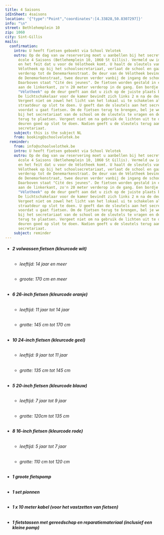 ```yaml
---
title: 4 Saisons
idInSheet: 4saisons
location: '{"type":"Point","coordinates":[4.33828,50.8307297]}'
info: "\n"
street: Bethlehemplein 10
zip: 1060
city: Sint-Gillis
mails:
  confirmation:
    intro: U heeft fietsen geboekt via School Velotek
    outro: Op de dag van uw reservering moet u aanbellen bij het secretariaat van
      école 4 Saisons (Betlehemplein 10, 1060 St Gillis). Vermeld uw identiteit
      en het feit dat u voor de Vélotheek komt. U haalt de sleutels van de
      Vélotheek op bij het schoolsecretariaat, verlaat de school en gaat iets
      verderop tot de Denemarkenstraat. De deur van de Vélotheek bevindt zich in
      de Denemarkenstraat, twee deuren verder vanbij de ingang de schoolpoort.
      Daarboven staat "Cité des jeunes". De fietsen worden gestald in een lokaal
      aan de linkerkant, zo'n 20 meter verderop in de gang. Een bordje
      "Vélotheek" op de deur geeft aan dat u zich op de juiste plaats bevindt.
      De lichtschakelaar voor de kamer bevindt zich links 2 m na de deur.
      Vergeet niet om zowel het licht van het lokaal ui te schakelen als de
      straatdeur op slot te doen. U geeft dan de sleutels aan het secretariaat
      voordat u gaat fietsen. Om de fietsen terug te brengen, bel je weer aan
      bij het secretariaat van de school om de sleutels te vragen en de fietsen
      terug te plaatsen. Vergeet niet om na gebruik de lichten uit te doen en de
      deuren goed op slot te doen. Nadien geeft u de sleutels terug aan het
      secretariaat. 
    subject: this is the subject NL
    from: booking@schoolvelotek.be
  reminder:
    from: info@schoolvelothek.be
    intro: U heeft fietsen geboekt via School Velotek
    outro: Op de dag van uw reservering moet u aanbellen bij het secretariaat van
      école 4 Saisons (Betlehemplein 10, 1060 St Gillis). Vermeld uw identiteit
      en het feit dat u voor de Vélotheek komt. U haalt de sleutels van de
      Vélotheek op bij het schoolsecretariaat, verlaat de school en gaat iets
      verderop tot de Denemarkenstraat. De deur van de Vélotheek bevindt zich in
      de Denemarkenstraat, twee deuren verder vanbij de ingang de schoolpoort.
      Daarboven staat "Cité des jeunes". De fietsen worden gestald in een lokaal
      aan de linkerkant, zo'n 20 meter verderop in de gang. Een bordje
      "Vélotheek" op de deur geeft aan dat u zich op de juiste plaats bevindt.
      De lichtschakelaar voor de kamer bevindt zich links 2 m na de deur.
      Vergeet niet om zowel het licht van het lokaal ui te schakelen als de
      straatdeur op slot te doen. U geeft dan de sleutels aan het secretariaat
      voordat u gaat fietsen. Om de fietsen terug te brengen, bel je weer aan
      bij het secretariaat van de school om de sleutels te vragen en de fietsen
      terug te plaatsen. Vergeet niet om na gebruik de lichten uit te doen en de
      deuren goed op slot te doen. Nadien geeft u de sleutels terug aan het
      secretariaat. 
    subject: reminder
---
```

* ###### **2 volwassen fietsen (kleurcode wit)**

  * ###### leeftijd: 14 jaar en meer
  * ###### groote: 170 cm en meer
* ###### **6 26-inch fietsen (kleurcode oranje)**

  * ###### leeftijd: 11 jaar tot 14 jaar
  * ###### grotte: 145 cm tot 170 cm
* ###### **10 24-inch fietsen (kleurcode geel)**

  * ###### leeftijd: 9 jaar tot 11 jaar
  * ###### grotte: 135 cm tot 145 cm
* ###### **5 20-inch fietsen (kleurcode blauw)**

  * ###### leeftijd: 7 jaar tot 9 jaar
  * ###### grotte: 120cm tot 135 cm
* ###### **8 16-inch fietsen (kleurcode rode)**

  * ###### leeftijd: 5 jaar tot 7 jaar
  * ###### grotte: 110 cm tot 120 cm
* ###### **1 groote fietspomp**
* ###### **1 set pionnen**
* ###### **1 x 10 meter kabel (voor het vastzetten van fietsen)**
* ###### **1 fietstassen met gereedschap en reparatiemateriaal (inclusief een kleine pomp)**